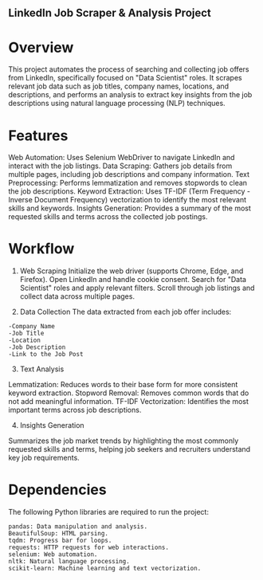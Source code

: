 ## LinkedIn Job Scraper & Analysis Project

# Overview
This project automates the process of searching and collecting job offers from LinkedIn, specifically focused on "Data Scientist" roles. It scrapes relevant job data such as job titles, company names, locations, and descriptions, and performs an analysis to extract key insights from the job descriptions using natural language processing (NLP) techniques.

# Features
Web Automation: Uses Selenium WebDriver to navigate LinkedIn and interact with the job listings.
Data Scraping: Gathers job details from multiple pages, including job descriptions and company information.
Text Preprocessing: Performs lemmatization and removes stopwords to clean the job descriptions.
Keyword Extraction: Uses TF-IDF (Term Frequency - Inverse Document Frequency) vectorization to identify the most relevant skills and keywords.
Insights Generation: Provides a summary of the most requested skills and terms across the collected job postings.

# Workflow

  1. Web Scraping
Initialize the web driver (supports Chrome, Edge, and Firefox).
Open LinkedIn and handle cookie consent.
Search for "Data Scientist" roles and apply relevant filters.
Scroll through job listings and collect data across multiple pages.

  2. Data Collection
The data extracted from each job offer includes:

    -Company Name
    -Job Title
    -Location
    -Job Description
    -Link to the Job Post
    
  3. Text Analysis
     
Lemmatization: Reduces words to their base form for more consistent keyword extraction.
Stopword Removal: Removes common words that do not add meaningful information.
TF-IDF Vectorization: Identifies the most important terms across job descriptions.
    
  4. Insights Generation
     
Summarizes the job market trends by highlighting the most commonly requested skills and terms, helping job seekers and recruiters understand key job           requirements.

# Dependencies

The following Python libraries are required to run the project:

    pandas: Data manipulation and analysis.
    BeautifulSoup: HTML parsing.
    tqdm: Progress bar for loops.
    requests: HTTP requests for web interactions.
    selenium: Web automation.
    nltk: Natural language processing.
    scikit-learn: Machine learning and text vectorization.
